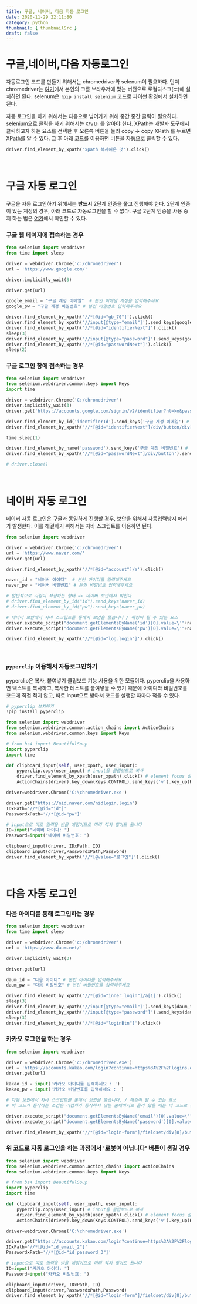 ```yaml
---
title: 구글, 네이버, 다음 자동 로그인
date: 2020-11-29 22:11:80
category: python
thumbnail: { thumbnailSrc }
draft: false
---
```


# 구글,네이버,다음 자동로그인

자동로그인 코드를 만들기 위해서는 chromedriver와 selenum이 필요하다. 먼저 chromedriver는 [여기](https://chromedriver.chromium.org/downloads)에서 본인의 크롬 브라우저에 맞는 버전으로 로컬디스크(c:)에 설치하면 된다.  selenum은 `!pip install selenium` 코드로 파이썬 환경에서 설치하면 된다.

자동 로그인을 하기 위해서는 다음으로 넘어가기 위해 중간 중간 클릭이 필요하다. selenium으로 클릭을 하기 위해서는 `XPath` 를 알아야 한다. XPath는 개발자 도구에서 클릭하고자 하는 요소를 선택한 후 오른쪽 버튼을 눌러 copy → copy XPath 를 누르면 XPath를 알 수 있다. 그 후 아래 코드를 이용하면 버튼을 자동으로 클릭할 수 있다.

```python
driver.find_element_by_xpath('xpath 복사해온 것').click()
```

</br>

# 구글 자동 로그인

구글을 자동 로그인하기 위해서는 __반드시__ 2단계 인증을 풀고 진행해야 한다. 2단계 인증이 있는 계정의 경우, 아래 코드로 자동로그인을 할 수 없다. 구글 2단계 인증을 사용 중지 하는 법은 [여기](https://support.google.com/accounts/answer/1064203?co=GENIE.Platform%3DDesktop&hl=ko)에서 확인할 수 있다.

### 구글 웹 페이지에 접속하는 경우

```python
from selenium import webdriver
from time import sleep

driver = webdriver.Chrome('c:/chromedriver')
url = 'https://www.google.com/'

driver.implicitly_wait(3)

driver.get(url)

google_email = "구글 계정 이메일"  # 본인 이메일 계정을 입력해주세요
google_pw = "구글 계정 비밀번호" # 본인 비밀번호 입력해주세요

driver.find_element_by_xpath('//*[@id="gb_70"]').click()
driver.find_element_by_xpath('//input[@type="email"]').send_keys(google_email)
driver.find_element_by_xpath('//*[@id="identifierNext"]').click()
sleep(3)
driver.find_element_by_xpath('//input[@type="password"]').send_keys(google_pw)
driver.find_element_by_xpath('//*[@id="passwordNext"]').click()
sleep(2)
```

### 구글 로그인 창에 접속하는 경우

```python
from selenium import webdriver
from selenium.webdriver.common.keys import Keys
import time

driver = webdriver.Chrome('C:/chromedriver')
driver.implicitly_wait(3)
driver.get('https://accounts.google.com/signin/v2/identifier?hl=ko&passive=true&continue=https%3A%2F%2Fwww.google.com%2F&ec=GAZAAQ&flowName=GlifWebSignIn&flowEntry=ServiceLogin')

driver.find_element_by_id('identifierId').send_keys('구글 계정 이메일') # 본인 이메일 계정을 입력해주세요
driver.find_element_by_xpath('//*[@id="identifierNext"]/div/button/div[2]').click()

time.sleep(1)

driver.find_element_by_name('password').send_keys('구글 계정 비밀번호') # 본인 비밀번호 입력해주세요
driver.find_element_by_xpath('//*[@id="passwordNext"]/div/button').send_keys(Keys.ENTER)

# driver.close()
```

</br>


# 네이버 자동 로그인

네이버 자동 로그인은 구글과 동일하게 진행할 경우, 보안을 위해서 자동입력방지 에러가 발생한다. 이를 해결하기 위해서는 자바 스크립트를 이용하면 된다.

```python
from selenium import webdriver

driver = webdriver.Chrome('c:/chromedriver')
url = 'https://www.naver.com/'
driver.get(url)

driver.find_element_by_xpath('//*[@id="account"]/a').click()

naver_id = "네이버 아이디"  # 본인 아이디를 입력해주세요
naver_pw = "네이버 비밀번호" # 본인 비밀번호 입력해주세요

# 일반적으로 사람이 작성하는 형태 => 네이버 보안에서 막힌다
# driver.find_element_by_id("id").send_keys(naver_id)
# driver.find_element_by_id("pw").send_keys(naver_pw)

# 네이버 보안에서 자바 스크립트를 통해서 보안을 뚫습니다 / 해킹이 될 수 있는 요소
driver.execute_script("document.getElementsByName('id')[0].value=\'"+naver_id+"\'")
driver.execute_script("document.getElementsByName('pw')[0].value=\'"+naver_pw+"\'")

driver.find_element_by_xpath('//*[@id="log.login"]').click()
```

</br>


### `pyperclip` 이용해서 자동로그인하기

pyperclip은 복사, 붙여넣기 클립보드 기능 사용을 위한 모듈이다. pyperclip을 사용하면 텍스트를 복사하고, 복사한 테스트를 붙여넣을 수 있기 때문에 아이디와 비밀번호를 코드에 직접 적지 않고, 따로 input으로 받아서 코드를 실행할 때마다 적을 수 있다.

```python
# pyperclip 설치하기
!pip install pyperclip
```

```python
from selenium import webdriver
from selenium.webdriver.common.action_chains import ActionChains
from selenium.webdriver.common.keys import Keys

# from bs4 import BeautifulSoup
import pyperclip 
import time

def clipboard_input(self, user_xpath, user_input):
    pyperclip.copy(user_input) # input을 클립보드로 복사
    driver.find_element_by_xpath(user_xpath).click() # element focus 설정
    ActionChains(driver).key_down(Keys.CONTROL).send_keys('v').key_up(Keys.CONTROL).perform() # ctrl + v 전달

driver=webdriver.Chrome('C:\chromedriver.exe')

driver.get("https://nid.naver.com/nidlogin.login")
IDxPath='//*[@id="id"]'
PasswordxPath='//*[@id="pw"]'

# input으로 따로 입력을 받을 예정이므로 미리 적지 않아도 됩니다
ID=input("네이버 아이디: ")
Password=input("네이버 비밀번호: ")

clipboard_input(driver, IDxPath, ID)
clipboard_input(driver,PasswordxPath,Password)
driver.find_element_by_xpath('//*[@value="로그인"]').click()
```

</br>


# 다음 자동 로그인

### 다음 아이디를 통해 로그인하는 경우

```python
from selenium import webdriver
from time import sleep

driver = webdriver.Chrome('c:/chromedriver')
url = 'https://www.daum.net/'

driver.implicitly_wait(3)

driver.get(url)

daum_id = "다음 아이디" # 본인 아이디를 입력해주세요
daum_pw = "다음 비밀번호" # 본인 비밀번호를 입력해주세요

driver.find_element_by_xpath('//*[@id="inner_login"]/a[1]').click()
sleep(3)
driver.find_element_by_xpath('//input[@type="email"]').send_keys(daum_id)
driver.find_element_by_xpath('//input[@type="password"]').send_keys(daum_pw)
sleep(3)
driver.find_element_by_xpath('//*[@id="loginBtn"]').click()
```

### 카카오 로그인을 하는 경우

```python
from selenium import webdriver

driver = webdriver.Chrome('c:/chromedriver.exe')
url = 'https://accounts.kakao.com/login?continue=https%3A%2F%2Flogins.daum.net%2Faccounts%2Fksso.do%3Frescue%3Dtrue%26url%3Dhttps%253A%252F%252Fwww.daum.net%252F'
driver.get(url)

kakao_id = input('카카오 아이디를 입력하세요 : ')
kakao_pw = input('카카오 비밀번호를 입력하세요 : ')

# 다음 보안에서 자바 스크립트를 통해서 보안을 뚫습니다. / 해킹이 될 수 있는 요소
# 이 코드가 동작하는 조건은 리캡차가 동작하지 않는 홈페이지로 올라 왔을 때는 이 코드로 됨

driver.execute_script("document.getElementsByName('email')[0].value=\'"+kakao_id+"\'")
driver.execute_script("document.getElementsByName('password')[0].value=\'"+kakao_pw+"\'")

driver.find_element_by_xpath('//*[@id="login-form"]/fieldset/div[8]/button[1]').click()
```

### 위 코드로 자동 로그인을 하는 과정에서 '**로봇이 아닙니다**' 버튼이 생길 경우

```python
from selenium import webdriver
from selenium.webdriver.common.action_chains import ActionChains
from selenium.webdriver.common.keys import Keys

# from bs4 import BeautifulSoup
import pyperclip 
import time

def clipboard_input(self, user_xpath, user_input):
    pyperclip.copy(user_input) # input을 클립보드로 복사
    driver.find_element_by_xpath(user_xpath).click() # element focus 설정
    ActionChains(driver).key_down(Keys.CONTROL).send_keys('v').key_up(Keys.CONTROL).perform() # ctrl + v 전달

driver=webdriver.Chrome('C:\chromedriver.exe')

driver.get("https://accounts.kakao.com/login?continue=https%3A%2F%2Flogins.daum.net%2Faccounts%2Fksso.do%3Frescue%3Dtrue%26url%3Dhttps%253A%252F%252Fwww.daum.net%252F")
IDxPath='//*[@id="id_email_2"]'
PasswordxPath='//*[@id="id_password_3"]'

# input으로 따로 입력을 받을 예정이므로 미리 적지 않아도 됩니다
ID=input("카카오 아이디: ")
Password=input("카카오 비밀번호: ")

clipboard_input(driver, IDxPath, ID)
clipboard_input(driver,PasswordxPath,Password)
driver.find_element_by_xpath('//*[@id="login-form"]/fieldset/div[8]/button[1]').click()
```